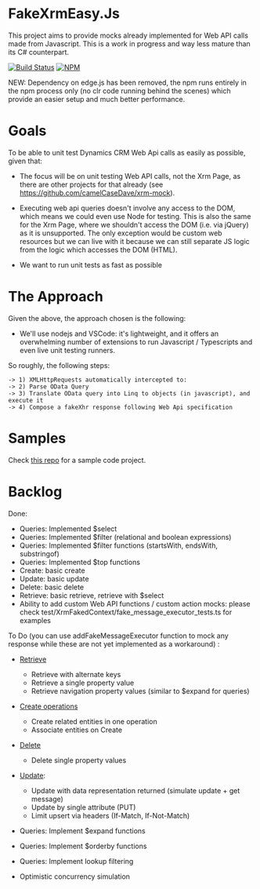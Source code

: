 ﻿# FakeXrmEasy.Js

This project aims to provide mocks already implemented for Web API calls made from Javascript. This is a work in progress and way less mature than its C# counterpart.

[![Build Status](https://dev.azure.com/fake-xrm-easy/Blank/_apis/build/status/fake-xrm-easy-js?branchName=master)](https://dev.azure.com/fake-xrm-easy/Blank/_build/latest?definitionId=1&branchName=master)
[![NPM](https://img.shields.io/npm/v/fakexrmeasy.svg)](https://www.npmjs.com/package/fakexrmeasy)

NEW: Dependency on edge.js has been removed, the npm runs entirely in the npm process only (no clr code running behind the scenes) which provide an easier setup and much better performance.

# Goals

To be able to unit test Dynamics CRM Web Api calls as easily as possible, given that:

- The focus will be on unit testing Web API calls, not the Xrm Page, as there are other projects for that already (see https://github.com/camelCaseDave/xrm-mock).

- Executing web api queries doesn't involve any access to the DOM, which means we could even use Node for testing. 
  This is also the same for the Xrm Page, where we shouldn't access the DOM (i.e. via jQuery) as it is unsupported.
  The only exception would be custom web resources but we can live with it because we can still separate JS logic
  from the logic which accesses the DOM (HTML). 
- We want to run unit tests as fast as possible
 


# The Approach

Given the above, the approach chosen is the following:

- We'll use nodejs and VSCode: it's lightweight, and it offers an overwhelming number of extensions to run Javascript / Typescripts and even live unit testing runners.


So roughly, the following steps:

    -> 1) XMLHttpRequests automatically intercepted to:
    -> 2) Parse OData Query 
    -> 3) Translate OData query into Linq to objects (in javascript), and execute it 
    -> 4) Compose a fakeXhr response following Web Api specification

# Samples

Check [this repo](https://github.com/jordimontana82/fake-xrm-easy-js-samples) for a sample code project.

# Backlog

Done:
- Queries: Implemented $select
- Queries: Implemented $filter (relational and boolean expressions)
- Queries: Implemented $filter functions (startsWith, endsWith, substringof)
- Queries: Implemented $top functions
- Create: basic create
- Update: basic update
- Delete: basic delete
- Retrieve: basic retrieve, retrieve with $select
- Ability to add custom Web API functions / custom action mocks: please check test/XrmFakedContext/fake_message_executor_tests.ts for examples

To Do (you can use addFakeMessageExecutor function to mock any response while these are not yet implemented as a workaround) :

- [Retrieve](https://docs.microsoft.com/en-us/dynamics365/customer-engagement/developer/webapi/retrieve-entity-using-web-api)

     * Retrieve with alternate keys
     * Retrieve a single property value
     * Retrieve navigation property values (similar to $expand for queries)

- [Create operations](https://msdn.microsoft.com/en-us/library/gg328090.aspx)
     * Create related entities in one operation
     * Associate entities on Create

- [Delete](https://docs.microsoft.com/en-us/dynamics365/customer-engagement/developer/webapi/update-delete-entities-using-web-api)

     * Delete single property values

- [Update](https://docs.microsoft.com/en-us/dynamics365/customer-engagement/developer/webapi/update-delete-entities-using-web-api):

     * Update with data representation returned (simulate update + get message)
     * Update by single attribute (PUT)
     * Limit upsert via headers (If-Match, If-Not-Match)
     
- Queries: Implement $expand functions
- Queries: Implement $orderby functions 
- Queries: Implement lookup filtering
- Optimistic concurrency simulation



    
